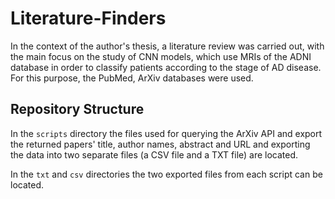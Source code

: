 # Literature-Finders

In the context of the author's thesis, a literature review was carried out, with the main focus on the study of CNN models, which use MRIs of the ADNI database in order to classify patients according to the stage of AD disease. For this purpose, the PubMed, ArXiv databases were used.

## Repository Structure

In the `scripts` directory the files used for querying the ArXiv API and export the returned papers' title, author names, abstract and URL and exporting the data into two separate files (a CSV file and a TXT file) are located.

In the `txt` and `csv` directories the two exported files from each script can be located.
